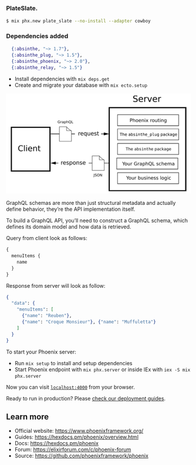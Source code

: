 ### PlateSlate.  
    
 ```bash
$ mix phx.new plate_slate --no-install --adapter cowboy
 ```   

 ### Dependencies added 
```elixir
  {:absinthe, "~> 1.7"},
  {:absinthe_plug, "~> 1.5"},
  {:absinthe_phoenix, "~> 2.0"},
  {:absinthe_relay, "~> 1.5"}
```
    
* Install dependencies with `mix deps.get`
* Create and migrate your database with `mix ecto.setup`      

<img src="../../img/graphql_overview.png" alt="Graphql request response overview">    
    
 GraphQL schemas are more than just structural metadata and actually define behavior, they’re the API implementation itself.    
    
To build a GraphQL API, you’ll need to construct a GraphQL schema, which defines its domain model and how data is retrieved.     

Query from client look as follows:
```graphql
{
  menuItems {
    name 
  }
}
```     
    
Response from server will look as follow:
```elixir
{
  "data": {
    "menuItems": [
      {"name": "Reuben"},
      {"name": "Croque Monsieur"}, {"name": "Muffuletta"}
    ] 
  }
}
```    
    


To start your Phoenix server:

  * Run `mix setup` to install and setup dependencies
  * Start Phoenix endpoint with `mix phx.server` or inside IEx with `iex -S mix phx.server`

Now you can visit [`localhost:4000`](http://localhost:4000) from your browser.

Ready to run in production? Please [check our deployment guides](https://hexdocs.pm/phoenix/deployment.html).

## Learn more

  * Official website: https://www.phoenixframework.org/
  * Guides: https://hexdocs.pm/phoenix/overview.html
  * Docs: https://hexdocs.pm/phoenix
  * Forum: https://elixirforum.com/c/phoenix-forum
  * Source: https://github.com/phoenixframework/phoenix
